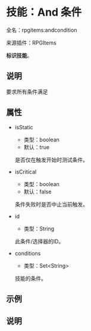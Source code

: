 # 技能：And 条件

<!-- 本文件是通过游戏内 `/rpgitem gen-wiki` 命令生成的。 -->
<!-- 请只在对应的 "beginCustomXXXX" 与 "endCustomXXXX" 间编辑。  -->
<!-- 如果您想修改技能或其属性的描述， -->
<!-- 请修改 "resources/lang/zh_CN.yml" 中对应的项。 -->

全名：rpgitems:andcondition

来源插件：RPGItems

**标识技能**。

<!-- beginCustomHeader -->
<!-- endCustomHeader -->

## 说明

要求所有条件满足
<!-- beginCustomDescription -->
<!-- endCustomDescription -->

## 属性

* isStatic

  * 类型：boolean
  * 默认：true

  是否仅在触发开始时测试条件。

* isCritical

  * 类型：boolean
  * 默认：false

  条件失败时是否中止当前触发。

* id

  * 类型：String

  此条件/选择器的ID。

* conditions

  * 类型：Set&lt;String&gt;

  技能的条件。

<!-- beginCustomProperties -->
<!-- endCustomProperties -->

## 示例

<!-- beginCustomExample -->
<!-- endCustomExample -->

## 说明

<!-- beginCustomNote -->
<!-- endCustomNote -->